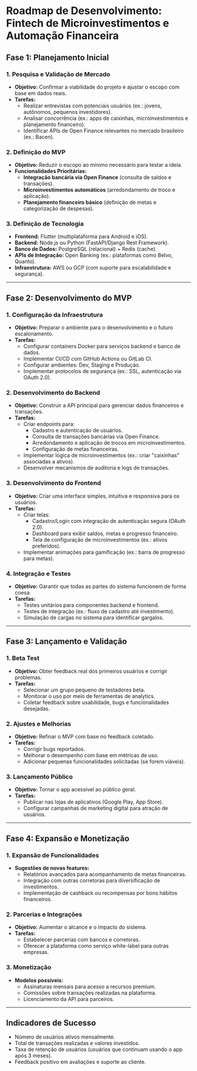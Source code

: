 # Roadmap de Desenvolvimento: Fintech de Microinvestimentos e Automação Financeira

## Fase 1: Planejamento Inicial 

### **1. Pesquisa e Validação de Mercado**
- **Objetivo:** Confirmar a viabilidade do projeto e ajustar o escopo com base em dados reais.
- **Tarefas:**
  - Realizar entrevistas com potenciais usuários (ex.: jovens, autônomos, pequenos investidores).
  - Analisar concorrência (ex.: apps de caixinhas, microinvestimentos e planejamento financeiro).
  - Identificar APIs de Open Finance relevantes no mercado brasileiro (ex.: Bacen).

### **2. Definição do MVP**
- **Objetivo:** Reduzir o escopo ao mínimo necessário para testar a ideia.
- **Funcionalidades Prioritárias:**
  - **Integração bancária via Open Finance** (consulta de saldos e transações).
  - **Microinvestimentos automáticos** (arredondamento de troco e aplicação).
  - **Planejamento financeiro básico** (definição de metas e categorização de despesas).

### **3. Definição de Tecnologia**
- **Frontend:** Flutter (multiplataforma para Android e iOS).
- **Backend:** Node.js ou Python (FastAPI/Django Rest Framework).
- **Banco de Dados:** PostgreSQL (relacional) + Redis (cache).
- **APIs de Integração:** Open Banking (ex.: plataformas como Belvo, Quanto).
- **Infraestrutura:** AWS ou GCP (com suporte para escalabilidade e segurança).

---

## Fase 2: Desenvolvimento do MVP 

### **1. Configuração da Infraestrutura**
- **Objetivo:** Preparar o ambiente para o desenvolvimento e o futuro escalonamento.
- **Tarefas:**
  - Configurar containers Docker para serviços backend e banco de dados.
  - Implementar CI/CD com GitHub Actions ou GitLab CI.
  - Configurar ambientes: Dev, Staging e Produção.
  - Implementar protocolos de segurança (ex.: SSL, autenticação via OAuth 2.0).

### **2. Desenvolvimento do Backend**
- **Objetivo:** Construir a API principal para gerenciar dados financeiros e transações.
- **Tarefas:**
  - Criar endpoints para:
    - Cadastro e autenticação de usuários.
    - Consulta de transações bancárias via Open Finance.
    - Arredondamento e aplicação de trocos em microinvestimentos.
    - Configuração de metas financeiras.
  - Implementar lógica de microinvestimentos (ex.: criar "caixinhas" associadas a ativos).
  - Desenvolver mecanismos de auditoria e logs de transações.

### **3. Desenvolvimento do Frontend**
- **Objetivo:** Criar uma interface simples, intuitiva e responsiva para os usuários.
- **Tarefas:**
  - Criar telas:
    - Cadastro/Login com integração de autenticação segura (OAuth 2.0).
    - Dashboard para exibir saldos, metas e progresso financeiro.
    - Tela de configuração de microinvestimentos (ex.: ativos preferidos).
  - Implementar animações para gamificação (ex.: barra de progresso para metas).

### **4. Integração e Testes**
- **Objetivo:** Garantir que todas as partes do sistema funcionem de forma coesa.
- **Tarefas:**
  - Testes unitários para componentes backend e frontend.
  - Testes de integração (ex.: fluxo de cadastro até investimento).
  - Simulação de cargas no sistema para identificar gargalos.

---

## Fase 3: Lançamento e Validação 

### **1. Beta Test**
- **Objetivo:** Obter feedback real dos primeiros usuários e corrigir problemas.
- **Tarefas:**
  - Selecionar um grupo pequeno de testadores beta.
  - Monitorar o uso por meio de ferramentas de analytics.
  - Coletar feedback sobre usabilidade, bugs e funcionalidades desejadas.

### **2. Ajustes e Melhorias**
- **Objetivo:** Refinar o MVP com base no feedback coletado.
- **Tarefas:**
  - Corrigir bugs reportados.
  - Melhorar o desempenho com base em métricas de uso.
  - Adicionar pequenas funcionalidades solicitadas (se forem viáveis).

### **3. Lançamento Público**
- **Objetivo:** Tornar o app acessível ao público geral.
- **Tarefas:**
  - Publicar nas lojas de aplicativos (Google Play, App Store).
  - Configurar campanhas de marketing digital para atração de usuários.

---

## Fase 4: Expansão e Monetização 

### **1. Expansão de Funcionalidades**
- **Sugestões de novas features:**
  - Relatórios avançados para acompanhamento de metas financeiras.
  - Integração com outras corretoras para diversificação de investimentos.
  - Implementação de cashback ou recompensas por bons hábitos financeiros.

### **2. Parcerias e Integrações**
- **Objetivo:** Aumentar o alcance e o impacto do sistema.
- **Tarefas:**
  - Estabelecer parcerias com bancos e corretoras.
  - Oferecer a plataforma como serviço white-label para outras empresas.

### **3. Monetização**
- **Modelos possíveis:**
  - Assinaturas mensais para acesso a recursos premium.
  - Comissões sobre transações realizadas na plataforma.
  - Licenciamento da API para parceiros.

---

## **Indicadores de Sucesso**
- Número de usuários ativos mensalmente.
- Total de transações realizadas e valores investidos.
- Taxa de retenção de usuários (usuários que continuam usando o app após 3 meses).
- Feedback positivo em avaliações e suporte ao cliente.

